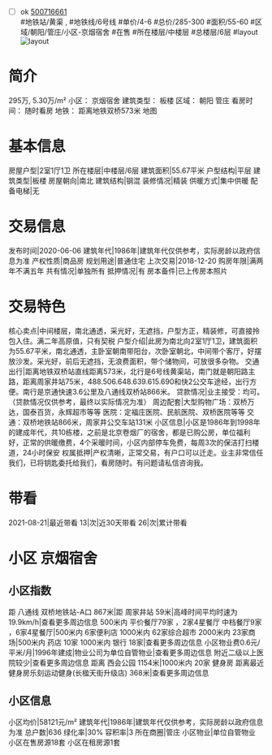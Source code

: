 - [ ] ok [500716661](https://bj.5i5j.com/ershoufang/500716661.html)  
 #地铁站/黄渠 ,  #地铁线/6号线
#单价/4-6 #总价/285-300 #面积/55-60   #区域/朝阳/管庄/小区-京烟宿舍 #在售 #所在楼层/中楼层 #总楼层/6层 #layout 
![layout](http://image2a.5i5j.com/bdir/layout/530630.jpg_P5.jpg) 
# 简介 
 295万,  5.30万/m² 
小区： 京烟宿舍
建筑类型： 板楼
区域： 朝阳 管庄
看房时间： 随时看房
地铁： 距离地铁双桥573米 地图
# 基本信息 
 房屋户型|2室1厅1卫
所在楼层|中楼层/6层
建筑面积|55.67平米
户型结构|平层
建筑类型|板楼
房屋朝向|南北
建筑结构|钢混
装修情况|精装
供暖方式|集中供暖
配备电梯|无
# 交易信息 
 发布时间|2020-06-06
建筑年代|1986年|建筑年代仅供参考，实际房龄以政府信息为准
产权性质|商品房
规划用途|普通住宅
上次交易|2018-12-20
购房年限|满两年不满五年
共有情况|单独所有
抵押情况|有
房本备件|已上传房本照片
# 交易特色 
 核心卖点|中间楼层，南北通透，采光好，无遮挡，户型方正，精装修，可直接拎包入住。满二年高原值，只有契税
户型介绍|此房为南北向2室1厅1卫，建筑面积为55.67平米，南北通透，主卧室朝南带阳台，次卧室朝北，中间带个客厅，好摆放沙发。采光好，前后无遮挡，无浪费面积，带个储物间，可放很多杂物。
交通出行|距离地铁双桥站直线距离573米，北行是6号线黄渠站，南门就是朝阳路主路，距离周家井站75米，488.506.648.639.615.690和快2公交车途经，出行方便。南行是京通快速3.6公里及八通线双桥站866米。
贷款情况|业主接受：均可。（贷款情况仅供参考，最终以实际情况为准）
周边配套|大型购物广场：双桥万达，国泰百货，永辉超市等等 医院：定福庄医院、民航医院、双桥医院等等 交通：双桥地铁站866米，周家井公交车站131米
小区信息|小区是1986年到1998年的建成年代，共10栋楼，之前是北京卷烟厂的宿舍，都是已购公房，单位福利好，正常的供暖缴费，4个采暖时间，小区内部停车免费，每周3次的保洁打扫楼道，24小时保安
权属抵押|产权清晰，正常交易，有户口可以迁走。业主非常信任我们，已将钥匙委托给我们，看房随时。有问题请私信咨询我。
# 带看 
 2021-08-21|最近带看	 13|次|近30天带看	 26|次|累计带看
# 小区 京烟宿舍
## 小区指数 
 距 八通线 双桥地铁站-A口 867米|距 周家井站 59米|高峰时间平均时速为19.9km/h|查看更多周边信息
500米内 平价餐厅79家 ，2家4星餐厅
中档餐厅9家 ，6家4星餐厅|500米内 6家便利店
1000米内 62家综合超市
2000米内 23家商场|500米内 药店 10家
1000米内 银行 18家|查看更多周边信息
小区物业费0.6元/平米/月|1996年建成|物业公司为单位自管物业|查看更多周边信息
附近二级以上医院较少|查看更多周边信息
距离 西会公园 1154米|1000米内 20家 健身房
距离最近健身房乐刻运动健身(长楹天街升级店) 368米|查看更多周边信息
## 小区信息 
 小区均价|58121元/m²
建筑年代|1986年|建筑年代仅供参考，实际房龄以政府信息为准
总户数|636
绿化率|30%
容积率|3
所在商圈|管庄
小区物业|单位自管物业
小区在售房源18套
小区在租房源1套

